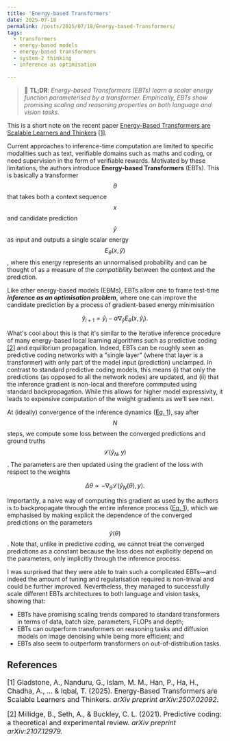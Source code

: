 ```yaml
---
title: 'Energy-based Transformers'
date: 2025-07-18
permalink: /posts/2025/07/18/Energy-based-Transformers/
tags:
  - transformers
  - energy-based models
  - energy-based transformers
  - system-2 thinking
  - inference as optimisation

---
```


>  📖 **TL;DR**: *Energy-based Transformers (EBTs) learn a scalar energy 
function parameterised by a transformer. Empirically, EBTs show promising 
scaling and reasoning properties on both language and vision tasks.*

This is a short note on the recent paper [Energy-Based Transformers are 
Scalable Learners and Thinkers](https://arxiv.org/abs/2507.02092) [[1]](#1). 

Current approaches to inference-time computation are limited to specific 
modalities such as text, verifiable domains such as maths and coding, or need
supervision in the form of verifiable rewards. Motivated by these limitations, 
the authors introduce **Energy-based Transformers** (EBTs). This is basically a 
transformer $$\theta$$ that takes both a context sequence $$x$$ and candidate 
prediction $$\hat{y}$$ as input and outputs a single scalar energy 
$$E_\theta(x, \hat{y})$$, where this energy represents an unnormalised 
probability and can be thought of as a measure of the *compatibility* between 
the context and the prediction. 
<a name="eq1"></a>

Like other energy-based models (EBMs), EBTs allow one to frame test-time 
***inference as an optimisation problem***, where one can improve the candidate 
prediction by a process of gradient-based energy minimisation

$$
\hat{y}_{i+1} = \hat{y}_i - \alpha \nabla_{\hat{y}} E_\theta(x, \hat{y}_i).
$$

What's cool about this is that it's similar to the iterative inference procedure 
of many energy-based local learning algorithms such as predictive coding [[2]](#2) 
and equilibrium propagation. Indeed, EBTs can be roughly seen as predictive 
coding networks with a "single  layer" (where that layer is a transformer) with 
only part of the model input (prediction) unclamped. In contrast to standard 
predictive coding models, this means (i) that only the predictions (as 
opposed to all the network nodes) are updated, and (ii) that the inference 
gradient is non-local and therefore commputed using standard backpropagation. 
While this allows for higher model expressivity, it leads to expensive 
computation of the weight gradients as we'll see next.

At (ideally) convergence of the inference dynamics ([Eq. 1](#eq1)), say after 
$$N$$ steps, we compute some loss between the converged predictions and ground 
truths $$\mathcal{L}(\hat{y}_N, y)$$. The parameters are then updated using the 
gradient of the loss with respect to the weights

$$
\Delta \theta \propto - \nabla_\theta \mathcal{L}(\hat{y}_N(\theta), y).
$$

Importantly, a naive way of computing this gradient as used by the authors is to backpropagate through the entire inference process ([Eq. 1](#eq1)), which we 
emphasised by making explicit the dependence of the converged predictions on the 
parameters $$\hat{y}(\theta)$$. Note that, unlike in predictive coding, we 
cannot treat the converged predictions as a constant because the loss does not 
explicitly depend on the parameters, only implicitly through the inference 
process.

I was surprised that they were able to train such a complicated EBTs—and indeed 
the amount of tuning and regularisation required is non-trivial and could be 
further improved. Nevertheless, they managed to successfully scale 
different EBTs architectures to both language and vision tasks, showing that: 
* EBTs have promising scaling trends compared to standard transformers in terms 
of data, batch size, parameters, FLOPs and depth;
* EBTs can outperform transformers on reasoning tasks and diffusion models on 
image denoising while being more efficient; and
* EBTs also seem to outperform transformers on out-of-distribution tasks.


## References

<p> <font size="3"> <a id="1">[1]</a> 
Gladstone, A., Nanduru, G., Islam, M. M., Han, P., Ha, H., Chadha, A., ... & Iqbal, T. (2025). Energy-Based Transformers are Scalable Learners and Thinkers. <i>arXiv preprint arXiv:2507.02092.</i> </font> </p>

<p> <font size="3"> <a id="2">[2]</a> 
Millidge, B., Seth, A., & Buckley, C. L. (2021). Predictive coding: a theoretical and experimental review. <i>arXiv preprint arXiv:2107.12979.</i> </font> </p>
